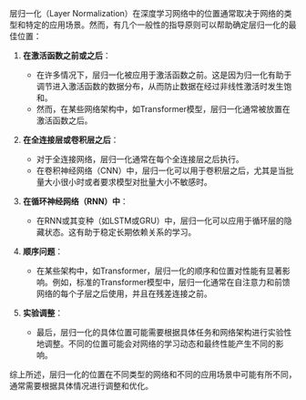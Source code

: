 层归一化（Layer Normalization）在深度学习网络中的位置通常取决于网络的类型和特定的应用场景。然而，有几个一般性的指导原则可以帮助确定层归一化的最佳位置：

1. **在激活函数之前或之后**：
   - 在许多情况下，层归一化被应用于激活函数之前。这是因为归一化有助于调节进入激活函数的数据分布，从而防止数据在经过非线性激活时发生饱和。
   - 然而，在某些网络架构中，如Transformer模型，层归一化通常被放置在激活函数之后。

2. **在全连接层或卷积层之后**：
   - 对于全连接网络，层归一化通常在每个全连接层之后执行。
   - 在卷积神经网络（CNN）中，层归一化可以用于卷积层之后，尤其是当批量大小很小时或者要求模型对批量大小不敏感时。

3. **在循环神经网络（RNN）中**：
   - 在RNN或其变种（如LSTM或GRU）中，层归一化可以应用于循环层的隐藏状态。这有助于稳定长期依赖关系的学习。

4. **顺序问题**：
   - 在某些架构中，如Transformer，层归一化的顺序和位置对性能有显著影响。例如，标准的Transformer模型中，层归一化通常在自注意力和前馈网络的每个子层之后使用，并且在残差连接之前。

5. **实验调整**：
   - 最后，层归一化的具体位置可能需要根据具体任务和网络架构进行实验性地调整。不同的位置可能会对网络的学习动态和最终性能产生不同的影响。

综上所述，层归一化的位置在不同类型的网络和不同的应用场景中可能有所不同，通常需要根据具体情况进行调整和优化。